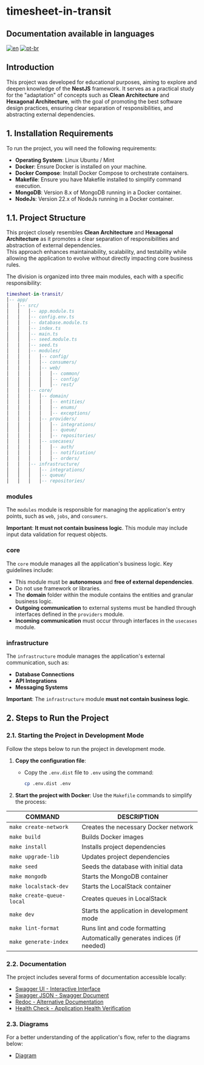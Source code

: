 # timesheet-in-transit

## Documentation available in languages

[![en](https://img.shields.io/badge/lang-en-blue.svg)](README.md)
[![pt-br](https://img.shields.io/badge/lang-pt--br-green.svg)](README.pt-br.md)

## Introduction

This project was developed for educational purposes, aiming to explore and deepen knowledge of the **NestJS** framework.
It serves as a practical study for the "adaptation" of concepts such as **Clean Architecture** and
**Hexagonal Architecture**, with the goal of promoting the best software design practices, ensuring clear separation of
responsibilities, and abstracting external dependencies.

## 1. Installation Requirements

To run the project, you will need the following requirements:

* **Operating System**: Linux Ubuntu / Mint
* **Docker**: Ensure Docker is installed on your machine.
* **Docker Compose**: Install Docker Compose to orchestrate containers.
* **Makefile**: Ensure you have Makefile installed to simplify command execution.
* **MongoDB**: Version 8.x of MongoDB running in a Docker container.
* **NodeJs**: Version 22.x of NodeJs running in a Docker container.

## 1.1. Project Structure

This project closely resembles **Clean Architecture** and **Hexagonal Architecture** as it promotes a clear separation
of responsibilities and abstraction of external dependencies.  
This approach enhances maintainability, scalability, and testability while allowing the application to evolve without
directly impacting core business rules.

The division is organized into three main modules, each with a specific responsibility:

```lua
timesheet-in-transit/
│-- app/
│   │-- src/
│   │   │-- app.module.ts
│   │   │-- config.env.ts
│   │   │-- database.module.ts
│   │   │-- index.ts
│   │   │-- main.ts
│   │   │-- seed.module.ts
│   │   │-- seed.ts
│   │   │-- modules/
│   │   │   │-- config/
│   │   │   │-- consumers/
│   │   │   │-- web/
│   │   │   │   │-- common/
│   │   │   │   │-- config/
│   │   │   │   │-- rest/
│   │   │-- core/
│   │   │   │-- domain/
│   │   │   │   │-- entities/
│   │   │   │   │-- enums/
│   │   │   │   │-- exceptions/
│   │   │   │-- providers/
│   │   │   │   │-- integrations/
│   │   │   │   │-- queue/
│   │   │   │   │-- repositories/
│   │   │   │-- usecases/
│   │   │   │   │-- auth/
│   │   │   │   │-- notification/
│   │   │   │   │-- orders/
│   │   │-- infrastructure/
│   │   │   │-- integrations/
│   │   │   │-- queue/
│   │   │   │-- repositories/
```

### **modules**

The `modules` module is responsible for managing the application's entry points, such as `web`, `jobs`, and
`consumers`.

**Important**: **It must not contain business logic**. This module may include input data validation for request
objects.

### **core**

The `core` module manages all the application's business logic. Key guidelines include:

- This module must be **autonomous** and **free of external dependencies**.
- Do not use framework or libraries.
- The **domain** folder within the module contains the entities and granular business logic.
- **Outgoing communication** to external systems must be handled through interfaces defined in the `providers` module.
- **Incoming communication** must occur through interfaces in the `usecases` module.

### **infrastructure**

The `infrastructure` module manages the application's external communication, such as:

- **Database Connections**
- **API Integrations**
- **Messaging Systems**

**Important**: The `infrastructure` module **must not contain business logic**.

## 2. Steps to Run the Project

### 2.1. Starting the Project in Development Mode

Follow the steps below to run the project in development mode.

1. **Copy the configuration file**:
    - Copy the `.env.dist` file to `.env` using the command:
      ```bash
      cp .env.dist .env
      ```

2. **Start the project with Docker**:
   Use the `Makefile` commands to simplify the process:

| COMMAND                   | DESCRIPTION                                 |
|---------------------------|---------------------------------------------|
| `make create-network`     | Creates the necessary Docker network        |
| `make build`              | Builds Docker images                        |
| `make install`            | Installs project dependencies               |
| `make upgrade-lib`        | Updates project dependencies                |
| `make seed`               | Seeds the database with initial data        |
| `make mongodb`            | Starts the MongoDB container                |
| `make localstack-dev`     | Starts the LocalStack container             |
| `make create-queue-local` | Creates queues in LocalStack                |
| `make dev`                | Starts the application in development mode  |
| `make lint-format`        | Runs lint and code formatting               |
| `make generate-index`     | Automatically generates indices (if needed) |

### 2.2. Documentation

The project includes several forms of documentation accessible locally:

- [Swagger UI - Interactive Interface](http://localhost:3000/swagger-doc)
- [Swagger JSON - Swagger Document](http://localhost:3000/swagger-doc-json)
- [Redoc - Alternative Documentation](http://localhost:3000/docs)
- [Health Check - Application Health Verification](http://localhost:3000/health)

### 2.3. Diagrams

For a better understanding of the application's flow, refer to the diagrams below:

- [Diagram](diagram/README.md)